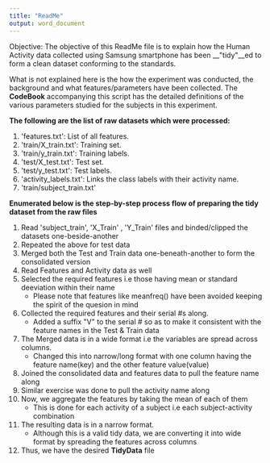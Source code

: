 ```yaml
---
title: "ReadMe"
output: word_document
---
```


Objective: The objective of this ReadMe file is to explain how the Human Activity data collected using Samsung smartphone has been __"tidy"__ed to form a clean dataset conforming to the standards.

What is not explained here is the how the experiment was conducted, the background and what features/parameters have been collected. The __CodeBook__ accompanying this script has the detailed definitions of the various parameters studied for the subjects in this experiment.

__The following are the list of raw datasets which were processed:__

1. 'features.txt': List of all features.
2. 'train/X_train.txt': Training set.
3. 'train/y_train.txt': Training labels.
4. 'test/X_test.txt': Test set.
5. 'test/y_test.txt': Test labels.
6. 'activity_labels.txt': Links the class labels with their activity name.
7. 'train/subject_train.txt'

__Enumerated below is the step-by-step process flow of preparing the tidy dataset from the raw files__

1. Read 'subject_train', 'X_Train' , 'Y_Train' files and binded/clipped the datasets one-beside-another
2. Repeated the above for test data
3. Merged both the Test and Train data one-beneath-another to form the consolidated version
4. Read Features and Activity data as well
5. Selected the required features i.e those having mean or standard deeviation within their name
    + Please note that features like meanfreq() have been avoided keeping the spirit of the quesion in mind
6. Collected the required features and their serial #s along.
    + Added a suffix "V" to the serial # so as to make it consistent with the feature names in the Test & Train data
7. The Merged data is in a wide format i.e the variables are spread across columns.
    + Changed this into narrow/long format with one column having the feature name(key) and the other feature value(value)
8. Joined the consolidated data and features data to pull the feature name along
9. Similar exercise was done to pull the activity name along
10. Now, we aggregate the features by taking the mean of each of them
    + This is done for each activity of a subject i.e each subject-activity combination
11. The resulting data is in a narrow format.
    + Although this is a valid tidy data, we are converting it into wide format by spreading the features across columns
12. Thus, we have the desired __TidyData__ file
